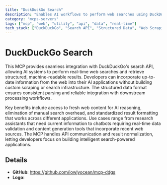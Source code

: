 ```yaml
---
title: "DuckDuckGo Search"
description: "Enables AI workflows to perform web searches using DuckDuckGo and returns structured data for easy integration."
category: "mcps-servers"
tags: ["mcp", "web", "utility", "api", "data", "real-time"]
tech_stack: ["DuckDuckGo", "Search API", "Structured Data", "Web Scraping", "AI Integration"]
---
```


# DuckDuckGo Search

This MCP provides seamless integration with DuckDuckGo's search API, allowing AI systems to perform real-time web searches and retrieve structured, machine-readable results. Developers can incorporate up-to-date information from the web into their AI applications without building custom scraping or search infrastructure. The structured data format ensures consistent parsing and reliable integration with downstream processing workflows.

Key benefits include access to fresh web content for AI reasoning, elimination of manual search overhead, and standardized result formatting that works across different applications. Use cases range from research assistants that need current information to chatbots requiring real-time data validation and content generation tools that incorporate recent web sources. The MCP handles API communication and result normalization, letting developers focus on building intelligent search-powered applications.

## Details

- **GitHub**: https://github.com/lowlyocean/mcp-ddgs
- **Logo**: 
